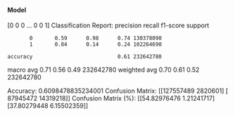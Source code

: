 #### Model
[0 0 0 ... 0 0 1]
Classification Report:
              precision    recall  f1-score   support

           0       0.59      0.98      0.74 130378090
           1       0.84      0.14      0.24 102264690

    accuracy                           0.61 232642780
   macro avg       0.71      0.56      0.49 232642780
weighted avg       0.70      0.61      0.52 232642780

Accuracy: 0.6098478835234001
Confusion Matrix:
[[127557489   2820601]
 [ 87945472  14319218]]
Confusion Matrix (%):
[[54.82976476  1.21241717]
 [37.80279448  6.15502359]]
